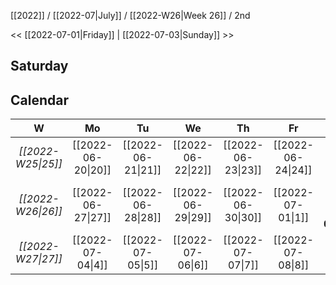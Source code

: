 [[2022]] / [[2022-07|July]] / [[2022-W26|Week 26]] / 2nd

<<  [[2022-07-01|Friday]]   |  [[2022-07-03|Sunday]]   >>︎

## Saturday

## Calendar
| W  | Mo | Tu | We | Th | Fr | Sa | Su |
|:--:|:--:|:--:|:--:|:--:|:--:|:--:|:--:|
| *[[2022-W25\|25]]* | [[2022-06-20\|20]] | [[2022-06-21\|21]] | [[2022-06-22\|22]] | [[2022-06-23\|23]] | [[2022-06-24\|24]] | [[2022-06-25\|25]] | [[2022-06-26\|26]] |
| *[[2022-W26\|26]]* | [[2022-06-27\|27]] | [[2022-06-28\|28]] | [[2022-06-29\|29]] | [[2022-06-30\|30]] | [[2022-07-01\|1]]  | ==**[[2022-07-02\|2]]**==  | [[2022-07-03\|3]]  |
| *[[2022-W27\|27]]* | [[2022-07-04\|4]]  | [[2022-07-05\|5]]  | [[2022-07-06\|6]]  | [[2022-07-07\|7]]  | [[2022-07-08\|8]]  | [[2022-07-09\|9]]  | [[2022-07-10\|10]] |
